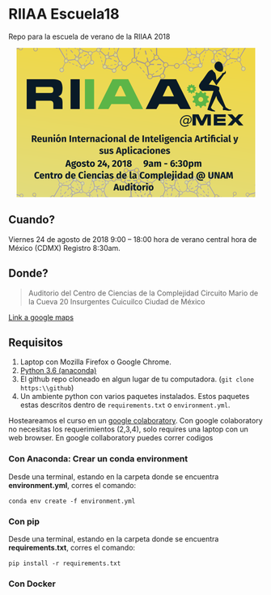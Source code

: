 # RIIAA Escuela18

Repo para la escuela de verano de la RIIAA 2018

<p align="center">
<img src="extra/poster_web_escuela.png">
</p>

## Cuando?
Viernes 24 de agosto de 2018
9:00 – 18:00 hora de verano central hora de México (CDMX)
Registro 8:30am.

## Donde?


>Auditorio del Centro de Ciencias de la Complejidad
Circuito Mario de la Cueva 20
Insurgentes Cuicuilco
Ciudad de México

[Link a google maps](https://goo.gl/maps/roAyrxmUcMF2)

## Requisitos


1. Laptop con Mozilla Firefox o Google Chrome.
2. [Python 3.6 (anaconda)](https://www.anaconda.com/download/)
3. El github repo cloneado en algun lugar de tu computadora. (`git clone https:\\github`)
4. Un ambiente python con varios paquetes instalados. Estos paquetes estas descritos dentro de `requirements.txt` o `environment.yml`.

Hosteareamos el curso en un [google colaboratory](https://colab.research.google.com/notebooks/welcome.ipynb#recent=true). Con google colaboratory no necesitas los requerimientos (2,3,4), solo requires una laptop con un web browser.
En google collaboratory puedes correr codigos



### Con Anaconda: Crear un conda environment

Desde una terminal, estando en la carpeta donde se encuentra **environment.yml**, corres el comando:
```
conda env create -f environment.yml
```

### Con pip
Desde una terminal, estando en la carpeta donde se encuentra **requirements.txt**, corres el comando:
```
pip install -r requirements.txt
```

### Con Docker
